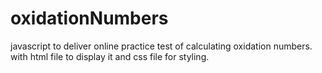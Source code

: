 # oxidationNumbers
javascript to deliver online practice test of calculating oxidation numbers. with html file to display it and css file for styling.
